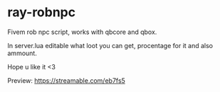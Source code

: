 # ray-robnpc
Fivem rob npc script, works with qbcore and qbox.

In server.lua editable what loot you can get, procentage for it and also ammount.

Hope u like it <3

Preview: https://streamable.com/eb7fs5
